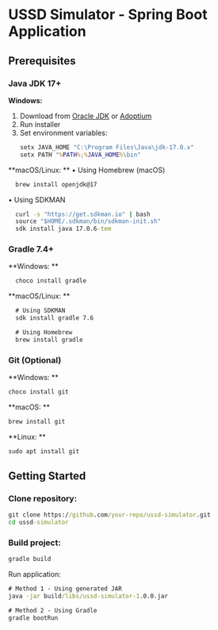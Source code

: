 # USSD Simulator - Spring Boot Application

## Prerequisites

### Java JDK 17+
**Windows:**
1. Download from [Oracle JDK](https://www.oracle.com/java/technologies/javase/jdk17-archive-downloads.html) or [Adoptium](https://adoptium.net/)
2. Run installer
3. Set environment variables:
   ```cmd
   setx JAVA_HOME "C:\Program Files\Java\jdk-17.0.x"
   setx PATH "%PATH%;%JAVA_HOME%\bin"
   ```
**macOS/Linux: **
• Using Homebrew (macOS)
```cmd
  brew install openjdk@17
```
• Using SDKMAN
```cmd
  curl -s "https://get.sdkman.io" | bash
  source "$HOME/.sdkman/bin/sdkman-init.sh"
  sdk install java 17.0.6-tem
```
### Gradle 7.4+
**Windows: **
```cmd
  choco install gradle
```
**macOS/Linux: **
```cmd
  # Using SDKMAN
  sdk install gradle 7.6

  # Using Homebrew
  brew install gradle
```
### Git (Optional)
**Windows: **
```cmd
choco install git
```

**macOS: **
```cmd
brew install git
```

**Linux: **
```cmd
sudo apt install git
```
## Getting Started
### Clone repository:

```cmd
git clone https://github.com/your-repo/ussd-simulator.git
cd ussd-simulator
```
### Build project:

```cmd
gradle build
```
Run application:

```cmd
# Method 1 - Using generated JAR
java -jar build/libs/ussd-simulator-1.0.0.jar

# Method 2 - Using Gradle
gradle bootRun
```
